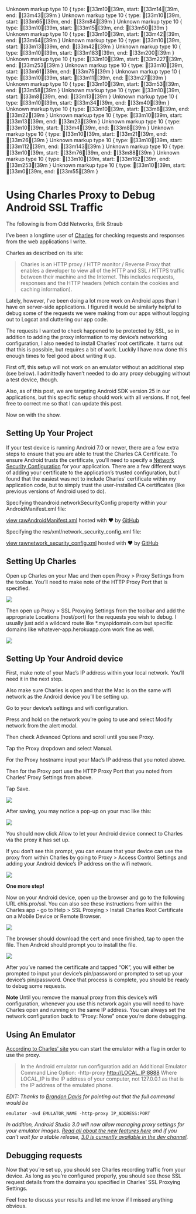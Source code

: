 Unknown markup type 10 { type: [33m10[39m, start: [33m14[39m, end: [33m43[39m }
Unknown markup type 10 { type: [33m10[39m, start: [33m65[39m, end: [33m84[39m }
Unknown markup type 10 { type: [33m10[39m, start: [33m15[39m, end: [33m50[39m }
Unknown markup type 10 { type: [33m10[39m, start: [33m42[39m, end: [33m64[39m }
Unknown markup type 10 { type: [33m10[39m, start: [33m13[39m, end: [33m42[39m }
Unknown markup type 10 { type: [33m10[39m, start: [33m183[39m, end: [33m200[39m }
Unknown markup type 10 { type: [33m10[39m, start: [33m227[39m, end: [33m253[39m }
Unknown markup type 10 { type: [33m10[39m, start: [33m61[39m, end: [33m75[39m }
Unknown markup type 10 { type: [33m10[39m, start: [33m11[39m, end: [33m27[39m }
Unknown markup type 10 { type: [33m10[39m, start: [33m53[39m, end: [33m58[39m }
Unknown markup type 10 { type: [33m10[39m, start: [33m8[39m, end: [33m13[39m }
Unknown markup type 10 { type: [33m10[39m, start: [33m34[39m, end: [33m40[39m }
Unknown markup type 10 { type: [33m10[39m, start: [33m8[39m, end: [33m22[39m }
Unknown markup type 10 { type: [33m10[39m, start: [33m13[39m, end: [33m23[39m }
Unknown markup type 10 { type: [33m10[39m, start: [33m4[39m, end: [33m8[39m }
Unknown markup type 10 { type: [33m10[39m, start: [33m21[39m, end: [33m26[39m }
Unknown markup type 10 { type: [33m10[39m, start: [33m112[39m, end: [33m143[39m }
Unknown markup type 10 { type: [33m10[39m, start: [33m76[39m, end: [33m88[39m }
Unknown markup type 10 { type: [33m10[39m, start: [33m162[39m, end: [33m253[39m }
Unknown markup type 10 { type: [33m10[39m, start: [33m0[39m, end: [33m55[39m }

# Using Charles Proxy to Debug Android SSL Traffic

The following is from Odd Networks, Erik Straub

I’ve been a longtime user of [Charles](https://www.charlesproxy.com/) for checking requests and responses from the web applications I write.

Charles as described on its site:
> Charles is an HTTP proxy / HTTP monitor / Reverse Proxy that enables a developer to view all of the HTTP and SSL / HTTPS traffic between their machine and the Internet. This includes requests, responses and the HTTP headers (which contain the cookies and caching information).

Lately, however, I’ve been doing a lot more work on Android apps than I have on server-side applications. I figured it would be similarly helpful to debug some of the requests we were making from our apps without logging out to Logcat and cluttering our app code.

The requests I wanted to check happened to be protected by SSL, so in addition to adding the proxy information to my device’s networking configuration, I also needed to install Charles’ root certificate. It turns out that this is possible, but requires a bit of work. Luckily I have now done this enough times to feel good about writing it up.

First off, this setup will not work on an emulator without an additional step (see below). I admittedly haven’t needed to do any proxy debugging without a test device, though.

Also, as of this post, we are targeting Android SDK version 25 in our applications, but this specific setup should work with all versions. If not, feel free to correct me so that I can update this post.

Now on with the show.

## Setting Up Your Project

If your test device is running Android 7.0 or newer, there are a few extra steps to ensure that you are able to trust the Charles CA Certificate. To ensure Android trusts the certificate, you’ll need to specify a [Network Security Configuration](https://developer.android.com/training/articles/security-config.html) for your application. There are a few different ways of adding your certificate to the application’s trusted configuration, but I found that the easiest was not to include Charles’ certificate within my application code, but to simply trust the user-installed CA certificates (like previous versions of Android used to do).

Specifying theandroid:networkSecurityConfig property within your AndroidManifest.xml file:

<application android:allowBackup=”true” android:icon=”@mipmap/ic_launcher” android:label=”@string/app_name” android:roundIcon=”@mipmap/ic_launcher_round” android:supportsRtl=”true” android:theme=”@style/AppTheme” android:networkSecurityConfig=”@xml/network_security_config”>

[view raw](https://gist.github.com/brkattk/804bb7e81759f80d2ed4abed27875766/raw/cf09baa79218aa665ab4c966e8b37c8b989790da/AndroidManifest.xml)[AndroidManifest.xml](https://gist.github.com/brkattk/804bb7e81759f80d2ed4abed27875766#file-androidmanifest-xml) hosted with ❤ by [GitHub](https://github.com/)

Specifying the res/xml/network_security_config.xml file:

<?xml version=”1.0" encoding=”utf-8"?><network-security-config> <debug-overrides> <trust-anchors> <! — Trust user added CAs while debuggable only → <certificates src=”user” /> </trust-anchors> </debug-overrides></network-security-config>

[view raw](https://gist.github.com/brkattk/804bb7e81759f80d2ed4abed27875766/raw/cf09baa79218aa665ab4c966e8b37c8b989790da/network_security_config.xml)[network_security_config.xml](https://gist.github.com/brkattk/804bb7e81759f80d2ed4abed27875766#file-network_security_config-xml) hosted with ❤ by [GitHub](https://github.com/)

## Setting Up Charles

Open up Charles on your Mac and then open Proxy > Proxy Settings from the toolbar. You’ll need to make note of the HTTP Proxy Port that is specified.

![](https://cdn-images-1.medium.com/max/2000/0*0sBk-M0mVshmyyLB.png)

Then open up Proxy > SSL Proxying Settings from the toolbar and add the appropriate Locations (host/port) for the requests you wish to debug. I usually just add a wildcard route like *.myapidomain.com but specific domains like whatever-app.herokuapp.com work fine as well.

![](https://cdn-images-1.medium.com/max/2000/0*hfgyigqZOHpAmKZT.png)

## Setting Up Your Android device

First, make note of your Mac’s IP address within your local network. You’ll need it in the next step.

Also make sure Charles is open and that the Mac is on the same wifi network as the Android device you’ll be setting up.

Go to your device’s settings and wifi configuration.

Press and hold on the network you’re going to use and select Modify network from the alert modal.

Then check Advanced Options and scroll until you see Proxy.

Tap the Proxy dropdown and select Manual.

For the Proxy hostname input your Mac’s IP address that you noted above.

Then for the Proxy port use the HTTP Proxy Port that you noted from Charles’ Proxy Settings from above.

Tap Save.

![](https://cdn-images-1.medium.com/max/2000/0*JlXevfWyTR7G-6Of.png)

After saving, you may notice a pop-up on your mac like this:

![](https://cdn-images-1.medium.com/max/2000/0*6qAY2CNzTTNH9jG4.png)

You should now click Allow to let your Android device connect to Charles via the proxy it has set up.

If you don’t see this prompt, you can ensure that your device can use the proxy from within Charles by going to Proxy > Access Control Settings and adding your Android device’s IP address on the wifi network.

![](https://cdn-images-1.medium.com/max/2000/0*29RLp4Gcm2ewiCaA.png)

**One more step!**

Now on your Android device, open up the browser and go to the following URL chls.pro/ssl. You can also see these instructions from within the Charles app - go to Help > SSL Proxying > Install Charles Root Certificate on a Mobile Device or Remote Browser.

![](https://cdn-images-1.medium.com/max/2000/0*yWbzx__cxdL4eXno.jpg)

The browser should download the cert and once finished, tap to open the file. Then Android should prompt you to install the file.

![](https://cdn-images-1.medium.com/max/2000/0*EcyC2X1QIwo7OF93.png)

After you’ve named the certificate and tapped “OK”, you will either be prompted to input your device’s pin/password or prompted to set up your device’s pin/password. Once that process is complete, you should be ready to debug some requests.

**Note** Until you remove the manual proxy from this device’s wifi configuration, whenever you use this network again you will need to have Charles open and running on the same IP address. You can always set the network configuration back to “Proxy: None” once you’re done debugging.

## Using An Emulator

[According to Charles’ site](https://www.charlesproxy.com/documentation/configuration/browser-and-system-configuration/) you can start the emulator with a flag in order to use the proxy.
> In the Android emulator run configuration add an Additional Emulator Command Line Option: -http-proxy [http://LOCAL_IP:8888](http://LOCAL_IP:8888)
> Where LOCAL_IP is the IP address of your computer, not 127.0.0.1 as that is the IP address of the emulated phone.

*EDIT: Thanks to [Brandon Davis](https://twitter.com/xBrandonDavisx) for pointing out that the full command would be*

    emulator -avd EMULATOR_NAME -http-proxy IP_ADDRESS:PORT

*In addition, Android Studio 3.0 will now allow managing proxy settings for your emulator images. [Read all about the new features here](https://developer.android.com/studio/preview/features/index.html) and if you can’t wait for a stable release, [3.0 is currently available in the dev channel](https://developer.android.com/studio/preview/index.html).*

## Debugging requests

Now that you’re set up, you should see Charles recording traffic from your device. As long as you’re configured properly, you should see those SSL request details from the domains you specified in Charles’ SSL Proxying Settings.

Feel free to discuss your results and let me know if I missed anything obvious.

